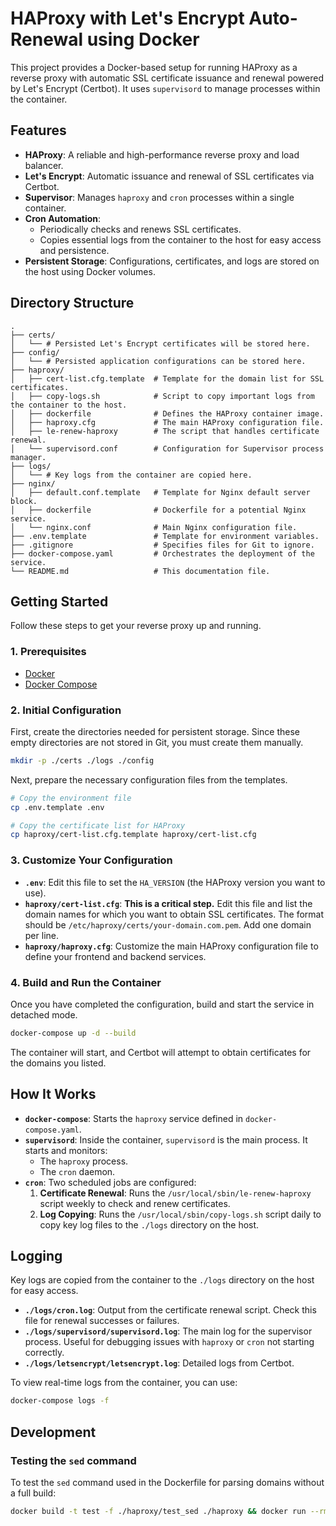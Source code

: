 # HAProxy with Let's Encrypt Auto-Renewal using Docker

This project provides a Docker-based setup for running HAProxy as a reverse proxy with automatic SSL certificate issuance and renewal powered by Let's Encrypt (Certbot). It uses `supervisord` to manage processes within the container.

## Features

- **HAProxy**: A reliable and high-performance reverse proxy and load balancer.
- **Let's Encrypt**: Automatic issuance and renewal of SSL certificates via Certbot.
- **Supervisor**: Manages `haproxy` and `cron` processes within a single container.
- **Cron Automation**:
  - Periodically checks and renews SSL certificates.
  - Copies essential logs from the container to the host for easy access and persistence.
- **Persistent Storage**: Configurations, certificates, and logs are stored on the host using Docker volumes.

## Directory Structure

```
.
├── certs/
│   └── # Persisted Let's Encrypt certificates will be stored here.
├── config/
│   └── # Persisted application configurations can be stored here.
├── haproxy/
│   ├── cert-list.cfg.template  # Template for the domain list for SSL certificates.
│   ├── copy-logs.sh            # Script to copy important logs from the container to the host.
│   ├── dockerfile              # Defines the HAProxy container image.
│   ├── haproxy.cfg             # The main HAProxy configuration file.
│   ├── le-renew-haproxy        # The script that handles certificate renewal.
│   └── supervisord.conf        # Configuration for Supervisor process manager.
├── logs/
│   └── # Key logs from the container are copied here.
├── nginx/
│   ├── default.conf.template   # Template for Nginx default server block.
│   ├── dockerfile              # Dockerfile for a potential Nginx service.
│   └── nginx.conf              # Main Nginx configuration file.
├── .env.template               # Template for environment variables.
├── .gitignore                  # Specifies files for Git to ignore.
├── docker-compose.yaml         # Orchestrates the deployment of the service.
└── README.md                   # This documentation file.
```

## Getting Started

Follow these steps to get your reverse proxy up and running.

### 1. Prerequisites

- [Docker](https://docs.docker.com/get-docker/)
- [Docker Compose](https://docs.docker.com/compose/install/)

### 2. Initial Configuration

First, create the directories needed for persistent storage. Since these empty directories are not stored in Git, you must create them manually.

```bash
mkdir -p ./certs ./logs ./config
```

Next, prepare the necessary configuration files from the templates.

```bash
# Copy the environment file
cp .env.template .env

# Copy the certificate list for HAProxy
cp haproxy/cert-list.cfg.template haproxy/cert-list.cfg
```

### 3. Customize Your Configuration

- **`.env`**: Edit this file to set the `HA_VERSION` (the HAProxy version you want to use).
- **`haproxy/cert-list.cfg`**: **This is a critical step.** Edit this file and list the domain names for which you want to obtain SSL certificates. The format should be `/etc/haproxy/certs/your-domain.com.pem`. Add one domain per line.
- **`haproxy/haproxy.cfg`**: Customize the main HAProxy configuration file to define your frontend and backend services.

### 4. Build and Run the Container

Once you have completed the configuration, build and start the service in detached mode.

```bash
docker-compose up -d --build
```

The container will start, and Certbot will attempt to obtain certificates for the domains you listed.

## How It Works

- **`docker-compose`**: Starts the `haproxy` service defined in `docker-compose.yaml`.
- **`supervisord`**: Inside the container, `supervisord` is the main process. It starts and monitors:
  - The `haproxy` process.
  - The `cron` daemon.
- **`cron`**: Two scheduled jobs are configured:
  1.  **Certificate Renewal**: Runs the `/usr/local/sbin/le-renew-haproxy` script weekly to check and renew certificates.
  2.  **Log Copying**: Runs the `/usr/local/sbin/copy-logs.sh` script daily to copy key log files to the `./logs` directory on the host.

## Logging

Key logs are copied from the container to the `./logs` directory on the host for easy access.

- **`./logs/cron.log`**: Output from the certificate renewal script. Check this file for renewal successes or failures.
- **`./logs/supervisord/supervisord.log`**: The main log for the supervisor process. Useful for debugging issues with `haproxy` or `cron` not starting correctly.
- **`./logs/letsencrypt/letsencrypt.log`**: Detailed logs from Certbot.

To view real-time logs from the container, you can use:
```bash
docker-compose logs -f
```

## Development

### Testing the `sed` command

To test the `sed` command used in the Dockerfile for parsing domains without a full build:
```bash
docker build -t test -f ./haproxy/test_sed ./haproxy && docker run --rm test
